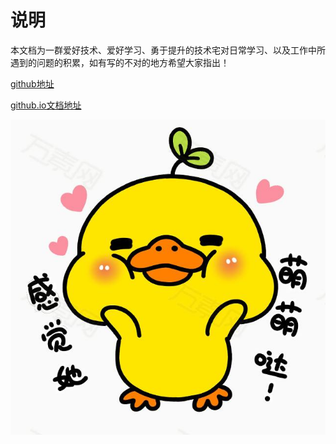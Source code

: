 
# 说明

本文档为一群爱好技术、爱好学习、勇于提升的技术宅对日常学习、以及工作中所遇到的问题的积累，如有写的不对的地方希望大家指出！

[github地址](https://github.com/zhangjunlin6666?tab=repositories)

[github.io文档地址](https://zhangjunlin6666.github.io/study-summary/)

![图片](./img/timg.jpeg)

<!-- [gitbook--使用笔记](https://morrowind.gitbooks.io/gitbook_notes/index.html)

[gitbook简明教程](http://www.chengweiyang.cn/gitbook/index.html) -->
